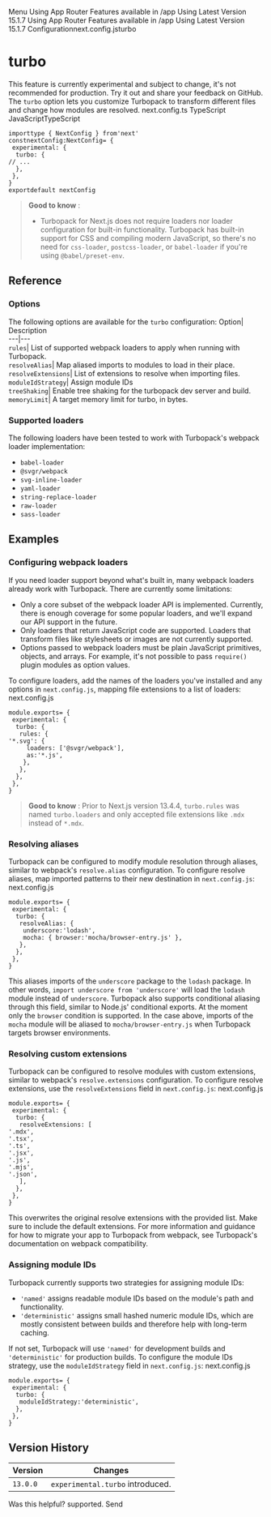 Menu
Using App Router
Features available in /app
Using Latest Version
15.1.7
Using App Router
Features available in /app
Using Latest Version
15.1.7
Configurationnext.config.jsturbo
# turbo
This feature is currently experimental and subject to change, it's not recommended for production. Try it out and share your feedback on GitHub.
The `turbo` option lets you customize Turbopack to transform different files and change how modules are resolved.
next.config.ts
TypeScript
JavaScriptTypeScript
```
importtype { NextConfig } from'next'
constnextConfig:NextConfig= {
 experimental: {
  turbo: {
// ...
  },
 },
}
exportdefault nextConfig
```

> **Good to know** :
>   * Turbopack for Next.js does not require loaders nor loader configuration for built-in functionality. Turbopack has built-in support for CSS and compiling modern JavaScript, so there's no need for `css-loader`, `postcss-loader`, or `babel-loader` if you're using `@babel/preset-env`.
> 

## Reference
### Options
The following options are available for the `turbo` configuration:
Option| Description  
---|---  
`rules`| List of supported webpack loaders to apply when running with Turbopack.  
`resolveAlias`| Map aliased imports to modules to load in their place.  
`resolveExtensions`| List of extensions to resolve when importing files.  
`moduleIdStrategy`| Assign module IDs  
`treeShaking`| Enable tree shaking for the turbopack dev server and build.  
`memoryLimit`| A target memory limit for turbo, in bytes.  
### Supported loaders
The following loaders have been tested to work with Turbopack's webpack loader implementation:
  * `babel-loader`
  * `@svgr/webpack`
  * `svg-inline-loader`
  * `yaml-loader`
  * `string-replace-loader`
  * `raw-loader`
  * `sass-loader`


## Examples
### Configuring webpack loaders
If you need loader support beyond what's built in, many webpack loaders already work with Turbopack. There are currently some limitations:
  * Only a core subset of the webpack loader API is implemented. Currently, there is enough coverage for some popular loaders, and we'll expand our API support in the future.
  * Only loaders that return JavaScript code are supported. Loaders that transform files like stylesheets or images are not currently supported.
  * Options passed to webpack loaders must be plain JavaScript primitives, objects, and arrays. For example, it's not possible to pass `require()` plugin modules as option values.


To configure loaders, add the names of the loaders you've installed and any options in `next.config.js`, mapping file extensions to a list of loaders:
next.config.js
```
module.exports= {
 experimental: {
  turbo: {
   rules: {
'*.svg': {
     loaders: ['@svgr/webpack'],
     as:'*.js',
    },
   },
  },
 },
}
```

> **Good to know** : Prior to Next.js version 13.4.4, `turbo.rules` was named `turbo.loaders` and only accepted file extensions like `.mdx` instead of `*.mdx`.
### Resolving aliases
Turbopack can be configured to modify module resolution through aliases, similar to webpack's `resolve.alias` configuration.
To configure resolve aliases, map imported patterns to their new destination in `next.config.js`:
next.config.js
```
module.exports= {
 experimental: {
  turbo: {
   resolveAlias: {
    underscore:'lodash',
    mocha: { browser:'mocha/browser-entry.js' },
   },
  },
 },
}
```

This aliases imports of the `underscore` package to the `lodash` package. In other words, `import underscore from 'underscore'` will load the `lodash` module instead of `underscore`.
Turbopack also supports conditional aliasing through this field, similar to Node.js' conditional exports. At the moment only the `browser` condition is supported. In the case above, imports of the `mocha` module will be aliased to `mocha/browser-entry.js` when Turbopack targets browser environments.
### Resolving custom extensions
Turbopack can be configured to resolve modules with custom extensions, similar to webpack's `resolve.extensions` configuration.
To configure resolve extensions, use the `resolveExtensions` field in `next.config.js`:
next.config.js
```
module.exports= {
 experimental: {
  turbo: {
   resolveExtensions: [
'.mdx',
'.tsx',
'.ts',
'.jsx',
'.js',
'.mjs',
'.json',
   ],
  },
 },
}
```

This overwrites the original resolve extensions with the provided list. Make sure to include the default extensions.
For more information and guidance for how to migrate your app to Turbopack from webpack, see Turbopack's documentation on webpack compatibility.
### Assigning module IDs
Turbopack currently supports two strategies for assigning module IDs:
  * `'named'` assigns readable module IDs based on the module's path and functionality.
  * `'deterministic'` assigns small hashed numeric module IDs, which are mostly consistent between builds and therefore help with long-term caching.


If not set, Turbopack will use `'named'` for development builds and `'deterministic'` for production builds.
To configure the module IDs strategy, use the `moduleIdStrategy` field in `next.config.js`:
next.config.js
```
module.exports= {
 experimental: {
  turbo: {
   moduleIdStrategy:'deterministic',
  },
 },
}
```

## Version History
Version| Changes  
---|---  
`13.0.0`| `experimental.turbo` introduced.  
Was this helpful?
supported.
Send
